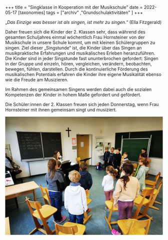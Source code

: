 +++
title = "Singklasse in Kooperation mit der Musikschule"
date = 2022-05-17
[taxonomies]
tags = ["archiv" ,"Grundschulaktivitäten" ]
+++

„_Das Einzige was besser ist als singen, ist mehr zu singen_.“ (Ella Fitzgerald)

Daher freuen sich die Kinder der 2. Klassen sehr, dass während des gesamten Schuljahres einmal wöchentlich Frau Hornsteiner von der Musikschule in unsere Schule kommt, um mit kleinen Schülergruppen zu singen. Ziel dieser „Singstunde“ ist, die Kinder über das Singen an musikpraktische Erfahrungen und musikalisches Erleben heranzuführen. Die Kinder sind in jeder Singstunde fast ununterbrochen gefordert: Singen in der Gruppe und einzeln, hören, vergleichen, verändern, beobachten, bewegen, fühlen, darstellen. Durch die kontinuierliche Förderung des musikalischen Potentials erfahren die Kinder ihre eigene Musikalität ebenso wie die Freude am Musizieren.

Im Rahmen des gemeinsamen Singens werden dabei auch die sozialen Kompetenzen der Kinder in hohem Maße gefordert und gefördert.

Die Schüler:innen der 2. Klassen freuen sich jeden Donnerstag, wenn Frau Hornsteiner mit ihnen gemeinsam singt und musiziert.

[![](images/Foto-Singklasse-1024x768.jpg)](https://volksschule-partenkirchen.de/wp-content/uploads/Foto-Singklasse.jpg)
